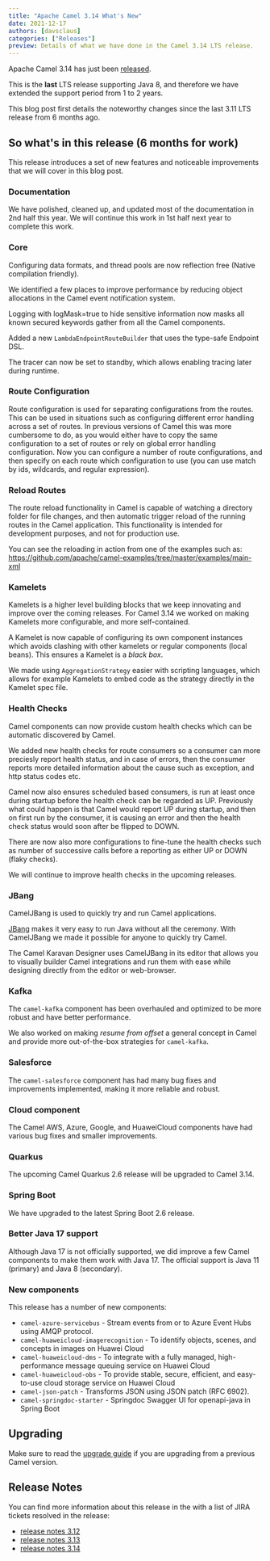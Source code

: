 ```yaml
---
title: "Apache Camel 3.14 What's New"
date: 2021-12-17
authors: [davsclaus]
categories: ["Releases"]
preview: Details of what we have done in the Camel 3.14 LTS release.
---
```


Apache Camel 3.14 has just been [released](/blog/2021/12/RELEASE-3.14.0/).

This is the **last** LTS release supporting Java 8, and therefore we have
extended the support period from 1 to 2 years.

This blog post first details the noteworthy changes since the last 3.11 LTS release from 6 months ago.

## So what's in this release (6 months for work) 

This release introduces a set of new features and noticeable improvements that we will cover in this blog post.

### Documentation

We have polished, cleaned up, and updated most of the documentation in 2nd half this year.
We will continue this work in 1st half next year to complete this work.

### Core

Configuring data formats, and thread pools are now reflection free (Native compilation friendly).

We identified a few places to improve performance by reducing object allocations
in the Camel event notification system.

Logging with logMask=true to hide sensitive information now masks all known
secured keywords gather from all the Camel components.

Added a new `LambdaEndpointRouteBuilder` that uses the type-safe Endpoint DSL.

The tracer can now be set to standby, which allows enabling tracing later during runtime.

### Route Configuration

Route configuration is used for separating configurations from the routes. This can be used in situations such as configuring different error handling across a set of routes. In previous versions of Camel this was more cumbersome to do, as you would either have to copy the same configuration to a set of routes or rely on global error handling configuration.
Now you can configure a number of route configurations, and then specify on each route which configuration to use (you can use match by ids, wildcards, and regular expression).

### Reload Routes

The route reload functionality in Camel is capable of watching a directory folder for file changes, and then automatic trigger reload of the running routes in the Camel application.
This functionality is intended for development purposes, and not for production use.

You can see the reloading in action from one of the examples such as: https://github.com/apache/camel-examples/tree/master/examples/main-xml

### Kamelets

Kamelets is a higher level building blocks that we keep innovating and improve over the coming releases.
For Camel 3.14 we worked on making Kamelets more configurable, and more self-contained.

A Kamelet is now capable of configuring its own component instances which avoids clashing
with other kamelets or regular components (local beans). This ensures a Kamelet is a _black box_.

We made using `AggregationStrategy` easier with scripting languages, which allows
for example Kamelets to embed code as the strategy directly in the Kamelet spec file.

### Health Checks

Camel components can now provide custom health checks which can be automatic discovered by Camel.

We added new health checks for route consumers so a consumer can more preciesly
report health status, and in case of errors, then the consumer reports more detailed
information about the cause such as exception, and http status codes etc.

Camel now also ensures scheduled based consumers, is run at least once during startup
before the health check can be regarded as UP. Previously what could happen is that Camel
would report UP during startup, and then on first run by the consumer, it is causing an
error and then the health check status would soon after be flipped to DOWN.

There are now also more configurations to fine-tune the health checks such as number of
successive calls before a reporting as either UP or DOWN (flaky checks).

We will continue to improve health checks in the upcoming releases.

### JBang

CamelJBang is used to quickly try and run Camel applications.

[JBang](https://www.jbang.dev/) makes it very easy to run Java without all the ceremony.
With CamelJBang we made it possible for anyone to quickly try Camel.

The Camel Karavan Designer uses CamelJBang in its editor that allows you to visually
builder Camel integrations and run them with ease while designing directly from the editor or web-browser.

### Kafka

The `camel-kafka` component has been overhauled and optimized to be more robust and have better performance.

We also worked on making _resume from offset_ a general concept in Camel and provide
more out-of-the-box strategies for `camel-kafka`.

### Salesforce

The `camel-salesforce` component has had many bug fixes and improvements implemented,
making it more reliable and robust.

### Cloud component

The Camel AWS, Azure, Google, and HuaweiCloud components have had various bug fixes and smaller improvements.

### Quarkus

The upcoming Camel Quarkus 2.6 release will be upgraded to Camel 3.14. 

### Spring Boot

We have upgraded to the latest Spring Boot 2.6 release.

### Better Java 17 support

Although Java 17 is not officially supported, we did improve a few Camel components to make them work with Java 17.
The official support is Java 11 (primary) and Java 8 (secondary).

### New components

This release has a number of new components:

- `camel-azure-servicebus` - Stream events from or to Azure Event Hubs using AMQP protocol.
- `camel-huaweicloud-imagerecognition` - To identify objects, scenes, and concepts in images on Huawei Cloud 
- `camel-huaweicloud-dms` - To integrate with a fully managed, high-performance message queuing service on Huawei Cloud 
- `camel-huaweicloud-obs` - To provide stable, secure, efficient, and easy-to-use cloud storage service on Huawei Cloud 
- `camel-json-patch` - Transforms JSON using JSON patch (RFC 6902). 
- `camel-springdoc-starter` - Springdoc Swagger UI for openapi-java in Spring Boot

## Upgrading

Make sure to read the [upgrade guide](/manual/camel-3x-upgrade-guide-3_14.html) if you are upgrading from a previous Camel version.

## Release Notes

You can find more information about this release in the with a list of JIRA tickets resolved in the release: 

- [release notes 3.12](/releases/release-3.12.0/)
- [release notes 3.13](/releases/release-3.13.0/)
- [release notes 3.14](/releases/release-3.14.0/)

